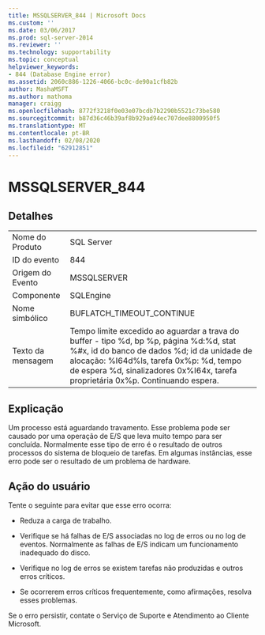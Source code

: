 ```yaml
---
title: MSSQLSERVER_844 | Microsoft Docs
ms.custom: ''
ms.date: 03/06/2017
ms.prod: sql-server-2014
ms.reviewer: ''
ms.technology: supportability
ms.topic: conceptual
helpviewer_keywords:
- 844 (Database Engine error)
ms.assetid: 2060c886-1226-4066-bc0c-de90a1cfb82b
author: MashaMSFT
ms.author: mathoma
manager: craigg
ms.openlocfilehash: 8772f3218f0e03e07bcdb7b2290b5521c73be580
ms.sourcegitcommit: b87d36c46b39af8b929ad94ec707dee8800950f5
ms.translationtype: MT
ms.contentlocale: pt-BR
ms.lasthandoff: 02/08/2020
ms.locfileid: "62912851"
---
```

# <a name="mssqlserver_844"></a>MSSQLSERVER_844
    
## <a name="details"></a>Detalhes  
  
|||  
|-|-|  
|Nome do Produto|SQL Server|  
|ID do evento|844|  
|Origem do Evento|MSSQLSERVER|  
|Componente|SQLEngine|  
|Nome simbólico|BUFLATCH_TIMEOUT_CONTINUE|  
|Texto da mensagem|Tempo limite excedido ao aguardar a trava do buffer - tipo %d, bp %p, página %d:%d, stat %#x, id do banco de dados %d; id da unidade de alocação: %I64d%ls, tarefa 0x%p: %d, tempo de espera %d, sinalizadores 0x%I64x, tarefa proprietária 0x%p.  Continuando espera.|  
  
## <a name="explanation"></a>Explicação  
 Um processo está aguardando travamento. Esse problema pode ser causado por uma operação de E/S que leva muito tempo para ser concluída. Normalmente esse tipo de erro é o resultado de outros processos do sistema de bloqueio de tarefas. Em algumas instâncias, esse erro pode ser o resultado de um problema de hardware.  
  
## <a name="user-action"></a>Ação do usuário  
 Tente o seguinte para evitar que esse erro ocorra:  
  
-   Reduza a carga de trabalho.  
  
-   Verifique se há falhas de E/S associadas no log de erros ou no log de eventos. Normalmente as falhas de E/S indicam um funcionamento inadequado do disco.  
  
-   Verifique no log de erros se existem tarefas não produzidas e outros erros críticos.  
  
-   Se ocorrerem erros críticos frequentemente, como afirmações, resolva esses problemas.  
  
 Se o erro persistir, contate o Serviço de Suporte e Atendimento ao Cliente Microsoft.  
  
  
